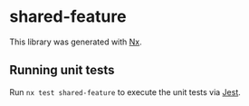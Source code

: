 # shared-feature

This library was generated with [Nx](https://nx.dev).

## Running unit tests

Run `nx test shared-feature` to execute the unit tests via [Jest](https://jestjs.io).
